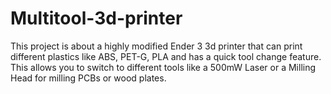 # Multitool-3d-printer
This project is about a highly modified Ender 3 3d printer that can print different plastics like ABS, PET-G, PLA and has a quick tool change feature. This allows you to switch to different tools like a 500mW Laser or a Milling Head for milling PCBs or wood plates.

